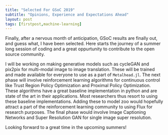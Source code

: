 ```yaml
---
title: "Selected For GSoC 2019"
subtitle: "Opinions, Experience and Expectations Ahead"
layout: post
tags: [firstpost,machine-learning]
---
```


Finally, after a nervous month of anticipation, GSoC results are finally out, and guess what, I have been selected.
Here starts the journey of a summer long session of coding and a great oppurtunity to contribute to the open source community.

I will be working on making generative models such as cycleGAN and pix2pix for multi-modal image to image translation.
These will be trained and made available for everyone to use as a part of `Metalhead.jl`.
The next phase will involve reinforcement learning algorithms for continuous control like Trust Region Policy Optimization and
Proximal Policy Optimization. These algorithms have a great baseline implementation in python and are state of the art in their
applications. Most researchers thus resort to using these baseline implementations. Adding these to model zoo would hopefully
attract a part of the reinforcement learning community to using Flux for research purposes.
The final phase would involve Image Captioning Networks and Super Resolution GAN for single image super resolution.

Looking forward to a great time in the upcoming summers!
